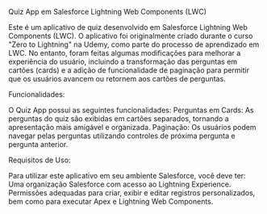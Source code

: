 Quiz App em Salesforce Lightning Web Components (LWC)

Este é um aplicativo de quiz desenvolvido em Salesforce Lightning Web Components (LWC). O aplicativo foi originalmente criado durante o curso "Zero to Lightning" na Udemy, como parte do processo de aprendizado em LWC. 
No entanto, foram feitas algumas modificações para melhorar a experiência do usuário, incluindo a transformação das perguntas em cartões (cards) e a adição de funcionalidade de paginação para permitir que os usuários avancem ou retornem aos cartões de perguntas.

Funcionalidades:

O Quiz App possui as seguintes funcionalidades:
Perguntas em Cards: As perguntas do quiz são exibidas em cartões separados, tornando a apresentação mais amigável e organizada.
Paginação: Os usuários podem navegar pelas perguntas utilizando controles de próxima pergunta e pergunta anterior.


Requisitos de Uso:

Para utilizar este aplicativo em seu ambiente Salesforce, você deve ter:
Uma organização Salesforce com acesso ao Lightning Experience.
Permissões adequadas para criar, exibir e editar registros personalizados, bem como para executar Apex e Lightning Web Components.
